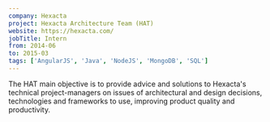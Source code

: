 ```yaml
---
company: Hexacta
project: Hexacta Architecture Team (HAT)
website: https://hexacta.com/
jobTitle: Intern
from: 2014-06
to: 2015-03
tags: ['AngularJS', 'Java', 'NodeJS', 'MongoDB', 'SQL'] 
---
```


The HAT main objective is to provide advice and solutions to Hexacta's technical project-managers on issues of architectural and design decisions, technologies and frameworks to use, improving product quality and productivity.
